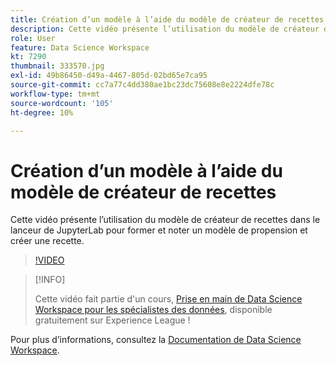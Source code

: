 ```yaml
---
title: Création d’un modèle à l’aide du modèle de créateur de recettes
description: Cette vidéo présente l’utilisation du modèle de créateur de recettes dans le lanceur de JupyterLab pour former et noter un modèle de propension et créer une recette.
role: User
feature: Data Science Workspace
kt: 7290
thumbnail: 333570.jpg
exl-id: 49b86450-d49a-4467-805d-02bd65e7ca95
source-git-commit: cc7a77c4dd380ae1bc23dc75608e8e2224dfe78c
workflow-type: tm+mt
source-wordcount: '105'
ht-degree: 10%

---
```


# Création d’un modèle à l’aide du modèle de créateur de recettes

Cette vidéo présente l’utilisation du modèle de créateur de recettes dans le lanceur de JupyterLab pour former et noter un modèle de propension et créer une recette.

>[!VIDEO](https://video.tv.adobe.com/v/333570?quality=12&learn=on)

>[!INFO]
>
> Cette vidéo fait partie d&#39;un cours, [Prise en main de Data Science Workspace pour les spécialistes des données](https://experienceleague.adobe.com/?recommended=ExperiencePlatform-U-1-2021.1.dsw), disponible gratuitement sur Experience League !

Pour plus d’informations, consultez la [Documentation de Data Science Workspace](https://experienceleague.adobe.com/docs/experience-platform/data-science-workspace/home.html?lang=fr).
